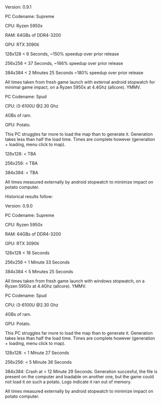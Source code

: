 Version: 0.9.1

PC Codename: Supreme

CPU: Ryzen 5950x

RAM: 64GBs of DDR4-3200

GPU: RTX 3090ti

128x128 < 6 Seconds, ~150% speedup over prior release

256x256 < 37 Seconds, ~166% speedup over prior release

384x384 < 2 Minutes 25 Seconds ~180% speedup over prior release

All times taken from fresh game launch with external android stopwatch for minimal game impact, on a Ryzen 5950x at 4.4Ghz (allcore).  YMMV.

PC Codename: Spud

CPU: i3-6100U @2.30 Ghz

4GBs of ram.  

GPU: Potato.

This PC struggles far more to load the map than to generate it.  Generation takes less than half the load time.  Times are complete however (generation + loading, menu click to map).

128x128: < TBA

256x256: < TBA

384x384: < TBA

All times measured externally by android stopwatch to minimize impact on potato computer.


Historical results follow:

Version: 0.9.0

PC Codename: Supreme

CPU: Ryzen 5950x

RAM: 64GBs of DDR4-3200

GPU: RTX 3090ti

128x128 < 18 Seconds

256x256 < 1 Minute 33 Seconds

384x384 < 5 Minutes 25 Seconds

All times taken from fresh game launch with windows stopwatch, on a Ryzen 5950x at 4.4Ghz (allcore).  YMMV.

PC Codename: Spud

CPU: i3-6100U @2.30 Ghz

4GBs of ram.  

GPU: Potato.

This PC struggles far more to load the map than to generate it.  Generation takes less than half the load time.  Times are complete however (generation + loading, menu click to map).

128x128: < 1 Minute 27 Seconds

256x256: < 5 Minute 36 Seconds

384x384: Crash at < 12 Minute 29 Seconds.  Generation succesful, the file is present on the computer and loadable on another one, but the game could not load it on such a potato.  Logs indicate it ran out of memory.

All times measured externally by android stopwatch to minimize impact on potato computer.
